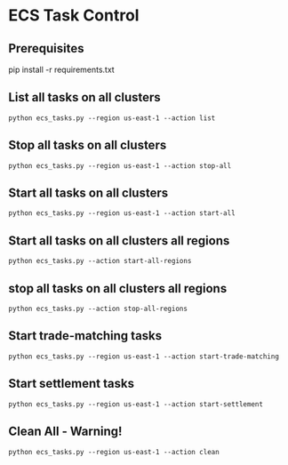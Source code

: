 # ECS Task Control
## Prerequisites
pip install -r requirements.txt
## List all tasks on all clusters
```shell
python ecs_tasks.py --region us-east-1 --action list
```

## Stop all tasks on all clusters
```shell
python ecs_tasks.py --region us-east-1 --action stop-all
```

## Start all tasks on all clusters
```shell
python ecs_tasks.py --region us-east-1 --action start-all
```

## Start all tasks on all clusters all regions
```shell
python ecs_tasks.py --action start-all-regions
```
## stop all tasks on all clusters all regions
```shell
python ecs_tasks.py --action stop-all-regions
```
## Start trade-matching tasks
```shell
python ecs_tasks.py --region us-east-1 --action start-trade-matching
```

## Start settlement tasks
```shell
python ecs_tasks.py --region us-east-1 --action start-settlement
```

## Clean All - Warning!
```shell
python ecs_tasks.py --region us-east-1 --action clean
```